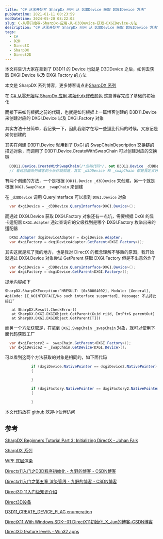 ```yaml
---
title: "C# 从零开始写 SharpDx 应用 从 D3DDevice 获取 DXGIDevice 方法"
pubDatetime: 2021-01-11 00:23:59
modDatetime: 2024-05-20 08:22:03
slug: C-从零开始写-SharpDx-应用-从-D3DDevice-获取-DXGIDevice-方法
description: "C# 从零开始写 SharpDx 应用 从 D3DDevice 获取 DXGIDevice 方法"
tags:
  - C#
  - D2D
  - DirectX
  - SharpDX
  - Direct2D
---
```





本文将告诉大家在拿到了 D3D11 的 Device 也就是 D3DDevice 之后，如何去获取 DXGI.Device 以及 DXGI.Factory 的方法

<!--more-->


<!-- CreateTime:2021/1/11 8:23:59 -->


<!-- 标签：C#,D2D,DirectX,SharpDX,Direct2D, -->
<!-- 发布 -->

本文是 SharpDX 系列博客，更多博客请点击[SharpDX 系列](https://blog.lindexi.com/post/sharpdx.html )

在 [C# 从零开始写 SharpDx 应用 初始化dx修改颜色](https://blog.csdn.net/lindexi_gd/article/details/82114907 ) 这篇博客完成了基础的初始化

而接下来如何根据之前的代码，也就是如何根据上一篇博客创建的 D3D11.Device 来创建对应的 DXGI.Device 以及 DXGI.Factory 对象

其实方法十分简单，我记录一下，因此我刚才在写一些逗比代码的时候，又忘记是如何创建的

其实在创建 D3D11.Device 就用到了 DxGI 的 SwapChainDescription 交换链的描述对象，而调用了 D3D11.Device.CreateWithSwapChain 可以创建对应的交换链

```csharp
  D3D11.Device.CreateWithSwapChain(/*忽略代码*/, out D3D11.Device _d3DDevice, out DXGI.SwapChain _swapChain);
  // 看过前面系列博客的小伙伴就知道，其实 _d3DDevice 和 _swapChain 都是我定义好的字段，可不是在这里定义的变量哦。只是为了方便，没有修改变量名而已
```

有两个创建的方法，一个是根据 `D3D11.Device _d3DDevice` 来创建，另一个就是根据 `DXGI.SwapChain _swapChain` 来创建

在 `_d3DDevice` 调用 QueryInterface 可以拿到 `DXGI.Device` 对象

```csharp
  var dxgiDevice = _d3DDevice.QueryInterface<DXGI.Device>();
```

而通过 DXGI.Device 获取 DXGI.Factory 对象还有一点坑，需要根据 DxGI 的显卡适配器 `DXGI.Adapter` 通过查询它的父级找到是哪个 DXGI.Factory 枚举出来的适配器

```csharp
  DXGI.Adapter dxgiDeviceAdapter = dxgiDevice.Adapter;
  var dxgiFactory = dxgiDeviceAdapter.GetParent<DXGI.Factory>();
```

其实这就是坑了我的地方，也是我对 DirectX 的概念理解不够熟的原因，我开始就通过 DXGI.Device 对象尝试 GetParent 获取 DXGI.Factory 但是不出意外炸了

```csharp
  var dxgiDevice = _d3DDevice.QueryInterface<DXGI.Device>();
  var dxgiFactory = dxgiDevice.GetParent<DXGI.Factory>();
```

提示内容如下

```
SharpDX.SharpDXException:“HRESULT: [0x80004002], Module: [General], ApiCode: [E_NOINTERFACE/No such interface supported], Message: 不支持此接口”

   at SharpDX.Result.CheckError()
   at SharpDX.DXGI.DXGIObject.GetParent(Guid riid, IntPtr& parentOut)
   at SharpDX.DXGI.DXGIObject.GetParent[T]()
```

而另一个方法获取是，在拿到 `DXGI.SwapChain _swapChain` 对象，就可以使用下面代码获取工厂

```csharp
  var dxgiFactory2 = _swapChain.GetParent<DXGI.Factory>();
  var dxgiDevice2 = _swapChain.GetDevice<DXGI.Device>();
```

可以看到这两个方法获取的对象是相同的，如下面代码

```csharp
            if (dxgiDevice.NativePointer == dxgiDevice2.NativePointer)
            {

            }

            if (dxgiFactory.NativePointer == dxgiFactory2.NativePointer)
            {

            }
```

本文代码放在 [github](https://github.com/lindexi/lindexi_gd/tree/1d9754c2/Dx ) 欢迎小伙伴访问

## 参考

[SharpDX Beginners Tutorial Part 3: Initializing DirectX - Johan Falk](http://www.johanfalk.eu/blog/sharpdx-beginners-tutorial-part-3-initializing-directx )

[SharpDX 系列](https://blog.lindexi.com/post/sharpdx.html )

[WPF 底层渲染](https://blog.csdn.net/lindexi_gd/category_9276313.html )

[Directx11入门之D3D程序初始化 - 九野的博客 - CSDN博客](https://blog.csdn.net/acmmmm/article/details/79369294 )

[Directx11入门之第五章 渲染管线 - 九野的博客 - CSDN博客](https://blog.csdn.net/acmmmm/article/details/79394416 )

[Direct3D 11入门级知识介绍](https://blog.csdn.net/pizi0475/article/details/7786348 )

[Direct3D设备](https://blog.csdn.net/nightelve/article/details/6460477 )

[D3D11_CREATE_DEVICE_FLAG enumeration](https://msdn.microsoft.com/en-us/library/windows/desktop/ff476107(v=vs.85).aspx )

[DirectX11 With Windows SDK--01 DirectX11初始化_X_Jun的博客-CSDN博客](https://blog.csdn.net/X_Jun96/article/details/80293708)

[Direct3D feature levels - Win32 apps](https://docs.microsoft.com/en-us/windows/win32/direct3d11/overviews-direct3d-11-devices-downlevel-intro?WT.mc_id=WD-MVP-5003260)

